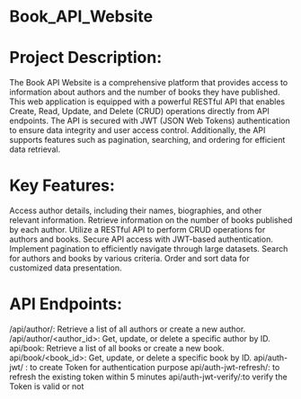 # Book_API_Website
# Project Description:

The Book API Website is a comprehensive platform that provides access to information about authors and the number of books they have published. This web application is equipped with a powerful RESTful API that enables Create, Read, Update, and Delete (CRUD) operations directly from API endpoints. The API is secured with JWT (JSON Web Tokens) authentication to ensure data integrity and user access control. Additionally, the API supports features such as pagination, searching, and ordering for efficient data retrieval.

# Key Features:

Access author details, including their names, biographies, and other relevant information.
Retrieve information on the number of books published by each author.
Utilize a RESTful API to perform CRUD operations for authors and books.
Secure API access with JWT-based authentication.
Implement pagination to efficiently navigate through large datasets.
Search for authors and books by various criteria.
Order and sort data for customized data presentation.

# API Endpoints:

/api/author/: Retrieve a list of all authors or create a new author.
/api/author/<author_id>: Get, update, or delete a specific author by ID.
api/book: Retrieve a list of all books or create a new book.
api/book/<book_id>: Get, update, or delete a specific book by ID.
api/auth-jwt/ : to create Token for authentication purpose
api/auth-jwt-refresh/: to refresh the existing token within 5 minutes
api/auth-jwt-verify/:to verify the Token is valid or not
